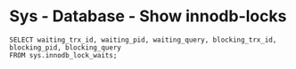 # Sys - Database - Show innodb-locks 

```
SELECT waiting_trx_id, waiting_pid, waiting_query, blocking_trx_id, blocking_pid, blocking_query 
FROM sys.innodb_lock_waits;
```
